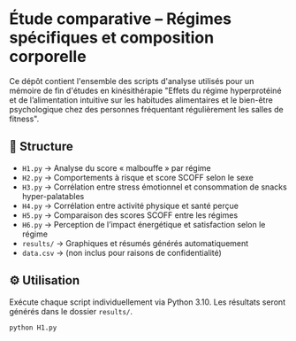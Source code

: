 # Étude comparative – Régimes spécifiques et composition corporelle

Ce dépôt contient l'ensemble des scripts d'analyse utilisés pour un mémoire de fin d'études en kinésithérapie "Effets du régime hyperprotéiné et de l’alimentation intuitive sur les habitudes alimentaires et le bien-être psychologique chez des personnes fréquentant régulièrement les salles de fitness".

## 📁 Structure

- `H1.py` → Analyse du score « malbouffe » par régime
- `H2.py` → Comportements à risque et score SCOFF selon le sexe
- `H3.py` → Corrélation entre stress émotionnel et consommation de snacks hyper-palatables
- `H4.py` → Corrélation entre activité physique et santé perçue
- `H5.py` → Comparaison des scores SCOFF entre les régimes
- `H6.py` → Perception de l’impact énergétique et satisfaction selon le régime
- `results/` → Graphiques et résumés générés automatiquement
- `data.csv` → (non inclus pour raisons de confidentialité)

## ⚙️ Utilisation

Exécute chaque script individuellement via Python 3.10. Les résultats seront générés dans le dossier `results/`.

```bash
python H1.py
